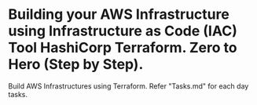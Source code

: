 

# Building your AWS Infrastructure using Infrastructure as Code (IAC) Tool HashiCorp Terraform. Zero to Hero (Step by Step).
Build AWS Infrastructures using Terraform.
Refer "Tasks.md" for each day tasks.
